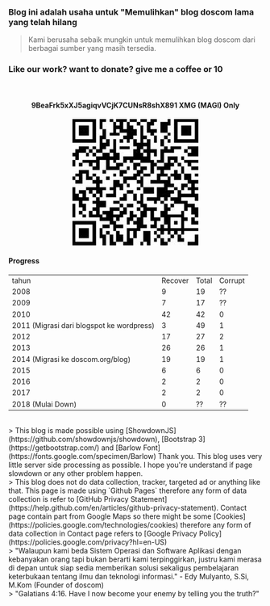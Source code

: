 ### **Blog ini adalah usaha untuk "Memulihkan" blog doscom lama yang telah hilang** 
> Kami berusaha sebaik mungkin untuk memulihkan blog doscom dari berbagai sumber yang masih tersedia.

### Like our work? want to donate? give me a coffee or 10

<br>
<h4 align="center">9BeaFrk5xXJ5agiqvVCjK7CUNsR8shX891 <strong>XMG (MAGI) Only</strong></h4>
<p align="center">
	<img src="./posts/about/xmg.jpg" height="250px" alt="MXMG address">
</p> 

#### Progress
<table>
	<tr>
		<td>
			tahun
		</td>
		<td>
			Recover
		</td>
		<td>
			Total
		</td>
		<td>
			Corrupt
		</td>
	</tr>
	<tr>
		<td>
			2008
		</td>
		<td>
			9
		</td>
		<td>
			19
		</td>
		<td>
			??
		</td>
	</tr>
	<tr>
		<td>
			2009
		</td>
		<td>
			7
		</td>
		<td>
			17
		</td>
		<td>
			??
		</td>
	</tr>
	<tr>
		<td>
			2010
		</td>
		<td>
			42
		</td>
		<td>
			42
		</td>
		<td>
			0
		</td>
	</tr>
	<tr>
		<td>
			2011 (Migrasi dari blogspot ke wordpress) 
		</td>
		<td>
			3
		</td>
		<td>
			49
		</td>
		<td>
			1
		</td>
	</tr>
	<tr>
		<td>
			2012
		</td>
		<td>
			17
		</td>
		<td>
			27
		</td>
		<td>
			2
		</td>
	</tr>
	<tr>
		<td>
			2013
		</td>
		<td>
			26
		</td>
		<td>
			26
		</td>
		<td>
			1
		</td>
	</tr>
	<tr>
		<td>
			2014 (Migrasi ke doscom.org/blog)
		</td>
		<td>
			19
		</td>
		<td>
			19
		</td>
		<td>
			1
		</td>
	</tr>
	<tr>
		<td>
			2015
		</td>
		<td>
			6
		</td>
		<td>
			6
		</td>
		<td>
			0
		</td>
	</tr>
	<tr>
		<td>
			2016
		</td>
		<td>
			2
		</td>
		<td>
			2
		</td>
		<td>
			0
		</td>
	</tr>
	<tr>
		<td>
			2017
		</td>
		<td>
			2
		</td>
		<td>
			2
		</td>
		<td>
			0
		</td>
	</tr>
	<tr>
		<td>
			2018 (Mulai Down)
		</td>
		<td>
			0
		</td>
		<td>
			??
		</td>
		<td>
			??
		</td>
	</tr>
<table>

<br>
> This blog is made possible using [ShowdownJS](https://github.com/showdownjs/showdown), 
[Bootstrap 3](https://getbootstrap.com/) and [Barlow Font](https://fonts.google.com/specimen/Barlow) Thank you. 
This blog uses very little server side processing as possible. I hope you're understand if page slowdown or any other problem happen.

<br>
> This blog does not do data collection, tracker, targeted ad or anything like that. This page is made using `Github Pages` therefore any form of data collection is refer to [GitHub Privacy Statement](https://help.github.com/en/articles/github-privacy-statement). Contact page contain part from Google Maps so there might be some [Cookies](https://policies.google.com/technologies/cookies) therefore any form of data collection in Contact page refers to [Google Privacy Policy](https://policies.google.com/privacy?hl=en-US)

<br>
> "Walaupun kami beda Sistem Operasi dan Software Aplikasi dengan kebanyakan orang tapi bukan berarti kami terpinggirkan, justru kami merasa di depan untuk siap sedia memberikan solusi sekaligus pembelajaran keterbukaan tentang ilmu dan teknologi informasi." - Edy Mulyanto, S.Si, M.Kom (Founder of doscom)

<br>
> "Galatians 4:16. Have I now become your enemy by telling you the truth?"
